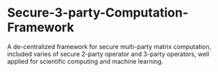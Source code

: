 # Secure-3-party-Computation-Framework
A de-centralized framework for secure multi-party matrix computation, included varies of secure 2-party operator and 3-party operators, well applied for scientific computing and machine learning.
